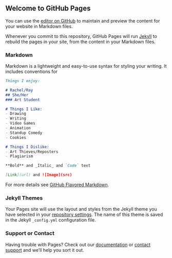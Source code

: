 ## Welcome to GitHub Pages

You can use the [editor on GitHub](https://github.com/arrowarchive/The-Arrowarchive/edit/master/docs/index.md) to maintain and preview the content for your website in Markdown files.

Whenever you commit to this repository, GitHub Pages will run [Jekyll](https://jekyllrb.com/) to rebuild the pages in your site, from the content in your Markdown files.

### Markdown

Markdown is a lightweight and easy-to-use syntax for styling your writing. It includes conventions for

```markdown
Things I enjoy:

# Rachel/Ray
## She/Her
### Art Student

# Things I Like:
- Drawing
- Writing
- Video Games
- Animation
- Standup Comedy
- Cookies

# Things I Dislike:
- Art Thieves/Reposters
- Plagiarism

**Bold** and _Italic_ and `Code` text

[Link](url) and ![Image](src)
```

For more details see [GitHub Flavored Markdown](https://guides.github.com/features/mastering-markdown/).

### Jekyll Themes

Your Pages site will use the layout and styles from the Jekyll theme you have selected in your [repository settings](https://github.com/arrowarchive/The-Arrowarchive/settings). The name of this theme is saved in the Jekyll `_config.yml` configuration file.

### Support or Contact

Having trouble with Pages? Check out our [documentation](https://docs.github.com/categories/github-pages-basics/) or [contact support](https://github.com/contact) and we’ll help you sort it out.

